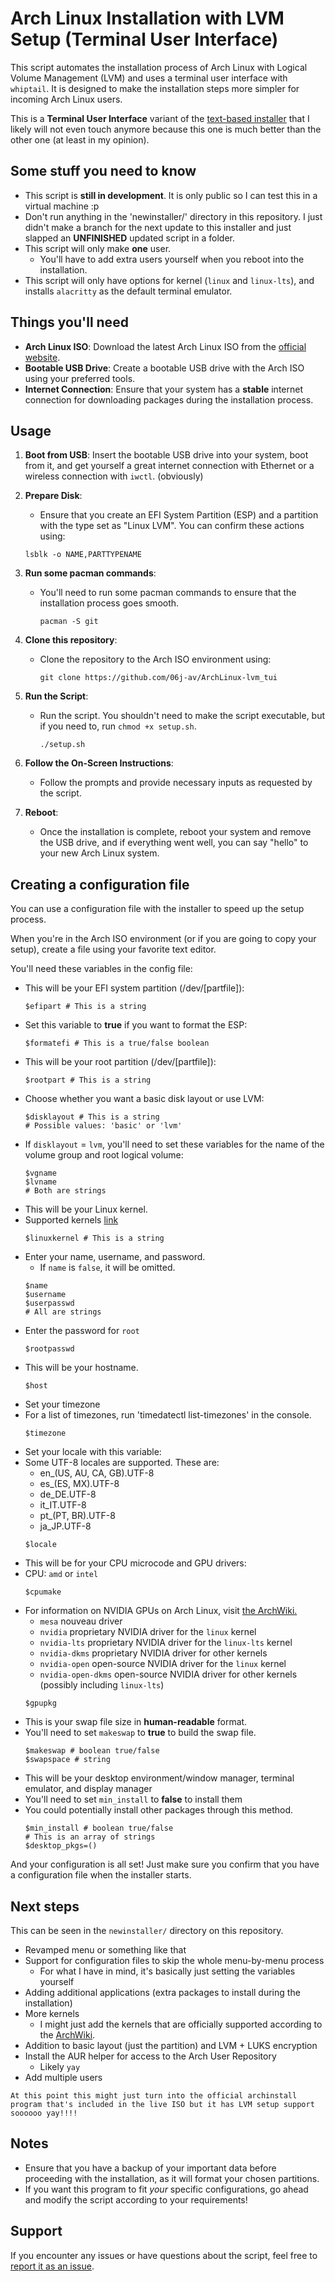 # Arch Linux Installation with LVM Setup (Terminal User Interface)

This script automates the installation process of Arch Linux with Logical Volume Management (LVM) and uses a terminal user interface with `whiptail`. It is designed to make the installation steps more simpler for incoming Arch Linux users.

This is a **Terminal User Interface** variant of the [text-based installer](https://github.com/06j-av/archlinux-installScript-LVM) that I likely will not even touch anymore because this one is much better than the other one (at least in my opinion).

## Some stuff you need to know
- This script is **still in development**. It is only public so I can test this in a virtual machine :p
- Don't run anything in the 'newinstaller/' directory in this repository. I just didn't make a branch for the next update to this installer and just slapped an **UNFINISHED** updated script in a folder.
- This script will only make __one__ user.
   - You'll have to add extra users yourself when you reboot into the installation.
- This script will only have options for kernel (`linux` and `linux-lts`), and installs `alacritty` as the default terminal emulator.

## Things you'll need

- **Arch Linux ISO**: Download the latest Arch Linux ISO from the [official website](https://archlinux.org/download/).
- **Bootable USB Drive**: Create a bootable USB drive with the Arch ISO using your preferred tools.
- **Internet Connection**: Ensure that your system has a **stable** internet connection for downloading packages during the installation process.

## Usage

1. **Boot from USB**: Insert the bootable USB drive into your system, boot from it, and get yourself a great internet connection with Ethernet or a wireless connection with `iwctl`. (obviously)

2. **Prepare Disk**:
   - Ensure that you create an EFI System Partition (ESP) and a partition with the type set as "Linux LVM". You can confirm these actions using:
    ```
    lsblk -o NAME,PARTTYPENAME
    ```


3. **Run some pacman commands**:
   - You'll need to run some pacman commands to ensure that the installation process goes smooth.
     ```
     pacman -S git
     ```
    
4. **Clone this repository**:
   - Clone the repository to the Arch ISO environment using:
     ```
     git clone https://github.com/06j-av/ArchLinux-lvm_tui
     ```

5. **Run the Script**:
   - Run the script. You shouldn't need to make the script executable, but if you need to, run `chmod +x setup.sh`.
     ```
     ./setup.sh
     ```

6. **Follow the On-Screen Instructions**:
   - Follow the prompts and provide necessary inputs as requested by the script.

7. **Reboot**:
   - Once the installation is complete, reboot your system and remove the USB drive, and if everything went well, you can say "hello" to your new Arch Linux system.
  
## Creating a configuration file

You can use a configuration file with the installer to speed up the setup process.

When you're in the Arch ISO environment (or if you are going to copy your setup), create a file using your favorite text editor.

You'll need these variables in the config file:
   - This will be your EFI system partition (/dev/[partfile]):
     ```
     $efipart # This is a string
     ```
   - Set this variable to **true** if you want to format the ESP:
     ```
     $formatefi # This is a true/false boolean
     ```
   - This will be your root partition (/dev/[partfile]):
     ```
     $rootpart # This is a string
     ```
   - Choose whether you want a basic disk layout or use LVM:
     ```
     $disklayout # This is a string
     # Possible values: 'basic' or 'lvm'
     ```
   - If `disklayout` = `lvm`, you'll need to set these variables for the name of the volume group and root logical volume:
     ```
     $vgname
     $lvname
     # Both are strings
     ```
   - This will be your Linux kernel.
   - Supported kernels [link](https://wiki.archlinux.org/title/Kernel#Officially_supported_kernels)
     ```
     $linuxkernel # This is a string
     ```
   - Enter your name, username, and password.
      - If `name` is `false`, it will be omitted.
     ```
     $name
     $username
     $userpasswd
     # All are strings
     ```
   - Enter the password for `root`
     ```
     $rootpasswd
     ```
   - This will be your hostname.
     ```
     $host
     ```
   - Set your timezone
   - For a list of timezones, run 'timedatectl list-timezones' in the console.
     ```
     $timezone
     ```
   - Set your locale with this variable:
   - Some UTF-8 locales are supported. These are:
      - en_(US, AU, CA, GB).UTF-8
      - es_(ES, MX).UTF-8
      - de_DE.UTF-8
      - it_IT.UTF-8
      - pt_(PT, BR).UTF-8
      - ja_JP.UTF-8
     ```
     $locale
     ```
   - This will be for your CPU microcode and GPU drivers:
   - CPU: `amd` or `intel`
     ```
     $cpumake
     ```
   - For information on NVIDIA GPUs on Arch Linux, visit [the ArchWiki.](https://wiki.archlinux.org/title/NVIDIA#Installation)
      - `mesa` nouveau driver
      - `nvidia` proprietary NVIDIA driver for the `linux` kernel
      - `nvidia-lts` proprietary NVIDIA driver for the `linux-lts` kernel
      - `nvidia-dkms` proprietary NVIDIA driver for other kernels
      - `nvidia-open` open-source NVIDIA driver for the `linux` kernel
      - `nvidia-open-dkms` open-source NVIDIA driver for other kernels (possibly including `linux-lts`)
     ```
     $gpupkg
     ```
   - This is your swap file size in **human-readable** format.
   - You'll need to set `makeswap` to **true** to build the swap file.
     ```
     $makeswap # boolean true/false
     $swapspace # string
     ```
   - This will be your desktop environment/window manager, terminal emulator, and display manager
   - You'll need to set `min_install` to **false** to install them
   - You could potentially install other packages through this method.
     ```
     $min_install # boolean true/false
     # This is an array of strings
     $desktop_pkgs=()
     ```

And your configuration is all set! Just make sure you confirm that you have a configuration file when the installer starts.
     

## Next steps
This can be seen in the `newinstaller/` directory on this repository.

- Revamped menu or something like that
- Support for configuration files to skip the whole menu-by-menu process
   - For what I have in mind, it's basically just setting the variables yourself
- Adding additional applications (extra packages to install during the installation)
- More kernels
   - I might just add the kernels that are officially supported according to the [ArchWiki](https://wiki.archlinux.org/title/Kernel#Officially_supported_kernels).
- Addition to basic layout (just the partition) and LVM + LUKS encryption
- Install the AUR helper for access to the Arch User Repository
   - Likely `yay`
- Add multiple users

`At this point this might just turn into the official archinstall program that's included in the live ISO but it has LVM setup support soooooo yay!!!!`

## Notes

- Ensure that you have a backup of your important data before proceeding with the installation, as it will format your chosen partitions.
- If you want this program to fit *your* specific configurations, go ahead and modify the script according to your requirements!

## Support

If you encounter any issues or have questions about the script, feel free to [report it as an issue](https://github.com/06j-av/ArchLinux-lvm_tui/issues).
